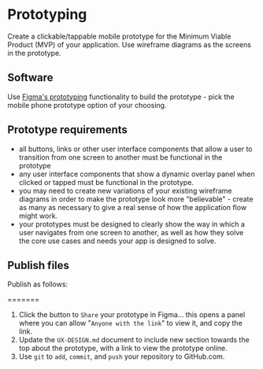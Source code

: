 # Prototyping

Create a clickable/tappable mobile prototype for the Minimum Viable Product (MVP) of your application. Use wireframe diagrams as the screens in the prototype.

## Software
Use [Figma's prototyping](https://www.figma.com/prototyping/) functionality to build the prototype - pick the mobile phone prototype option of your choosing.

## Prototype requirements

- all buttons, links or other user interface components that allow a user to transition from one screen to another must be functional in the prototype
- any user interface components that show a dynamic overlay panel when clicked or tapped must be functional in the prototype.
- you may need to create new variations of your existing wireframe diagrams in order to make the prototype look more "believable" - create as many as necessary to give a real sense of how the application flow might work.
- your prototypes must be designed to clearly show the way in which a user navigates from one screen to another, as well as how they solve the core use cases and needs your app is designed to solve.

## Publish files

Publish as follows:

=======
1. Click the button to `Share` your prototype in Figma... this opens a panel where you can allow "`Anyone with the link`" to view it, and copy the link.
1. Update the `UX-DESIGN.md` document to include new section towards the top about the prototype, with a link to view the prototype online.
1. Use `git` to `add`, `commit`, and `push` your repository to GitHub.com.
